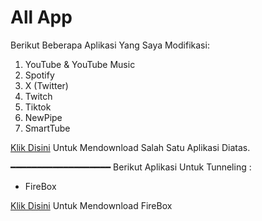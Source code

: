 # All App
Berikut Beberapa Aplikasi Yang Saya Modifikasi:
1. YouTube & YouTube Music
2. Spotify
3. X (Twitter)
4. Twitch
5. Tiktok
6. NewPipe
7. SmartTube

[Klik Disini](https://github.com/Perverted-Nobleman/Extended) Untuk Mendownload Salah Satu Aplikasi Diatas.

━━━━━━━━━━━━━━━━━━━
Berikut Aplikasi Untuk Tunneling :
- FireBox

[Klik Disini](https://github.com/Perverted-Nobleman/FireBox) Untuk Mendownload FireBox 
